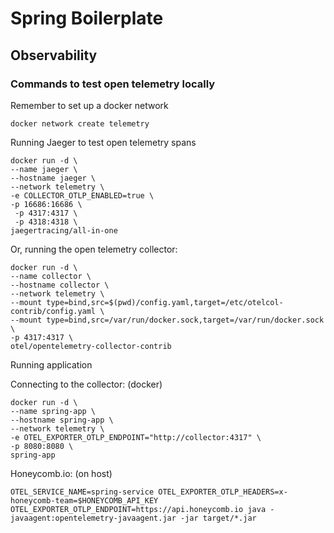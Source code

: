 # Spring Boilerplate

## Observability

### Commands to test open telemetry locally

Remember to set up a docker network
```
docker network create telemetry
```
Running Jaeger to test open telemetry spans
```
docker run -d \
--name jaeger \
--hostname jaeger \
--network telemetry \
-e COLLECTOR_OTLP_ENABLED=true \
-p 16686:16686 \
 -p 4317:4317 \
 -p 4318:4318 \
jaegertracing/all-in-one
```
Or, running the open telemetry collector:
```
docker run -d \
--name collector \
--hostname collector \
--network telemetry \
--mount type=bind,src=$(pwd)/config.yaml,target=/etc/otelcol-contrib/config.yaml \
--mount type=bind,src=/var/run/docker.sock,target=/var/run/docker.sock \
-p 4317:4317 \
otel/opentelemetry-collector-contrib
```

Running application

Connecting to the collector: (docker)
```
docker run -d \
--name spring-app \
--hostname spring-app \
--network telemetry \
-e OTEL_EXPORTER_OTLP_ENDPOINT="http://collector:4317" \
-p 8080:8080 \
spring-app
```

Honeycomb.io: (on host)
```
OTEL_SERVICE_NAME=spring-service OTEL_EXPORTER_OTLP_HEADERS=x-honeycomb-team=$HONEYCOMB_API_KEY OTEL_EXPORTER_OTLP_ENDPOINT=https://api.honeycomb.io java -javaagent:opentelemetry-javaagent.jar -jar target/*.jar
```
